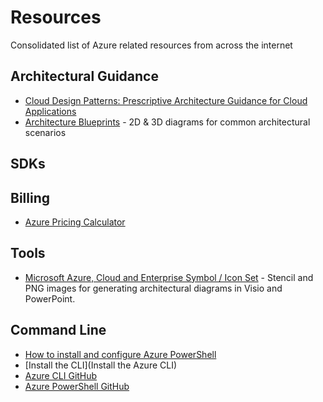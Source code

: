 # Resources

Consolidated list of Azure related resources from across the internet

## Architectural Guidance
* [Cloud Design Patterns: Prescriptive Architecture Guidance for Cloud Applications](https://msdn.microsoft.com/library/dn568099.aspx)
* [Architecture Blueprints](https://msdn.microsoft.com/dn630664) - 2D & 3D diagrams for common architectural scenarios
## SDKs

## Billing
* [Azure Pricing Calculator](https://azure.microsoft.com/en-us/pricing/calculator/)

## Tools
* [Microsoft Azure, Cloud and Enterprise Symbol / Icon Set](https://www.microsoft.com/en-us/download/details.aspx?id=41937) - Stencil and PNG images for generating architectural diagrams in Visio and PowerPoint.
 
## Command Line
* [How to install and configure Azure PowerShell](https://azure.microsoft.com/en-us/documentation/articles/powershell-install-configure/)
* [Install the CLI](Install the Azure CLI)
* [Azure CLI GitHub](https://github.com/Azure/azure-xplat-cli)
* [Azure PowerShell GitHub](https://github.com/Azure/azure-powershell)
